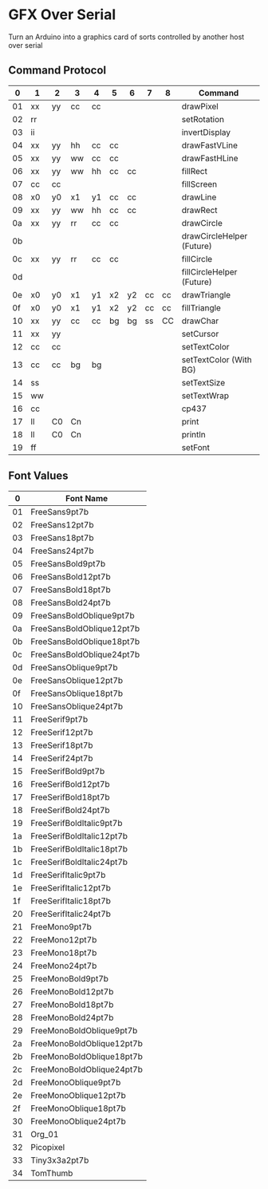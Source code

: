 # GFX Over Serial
Turn an Arduino into a graphics card of sorts controlled by another host over serial

## Command Protocol
| 0  | 1  | 2  | 3  | 4  | 5  | 6  | 7  | 8  | Command                   |
| -- | -- | -- | -- | -- | -- | -- | -- | -- | ------------------------- |
| 01 | xx | yy | cc | cc |    |    |    |    | drawPixel                 |
| 02 | rr |    |    |    |    |    |    |    | setRotation               |
| 03 | ii |    |    |    |    |    |    |    | invertDisplay             |
| 04 | xx | yy | hh | cc | cc |    |    |    | drawFastVLine             |
| 05 | xx | yy | ww | cc | cc |    |    |    | drawFastHLine             |
| 06 | xx | yy | ww | hh | cc | cc |    |    | fillRect                  |
| 07 | cc | cc |    |    |    |    |    |    | fillScreen                |
| 08 | x0 | y0 | x1 | y1 | cc | cc |    |    | drawLine                  |
| 09 | xx | yy | ww | hh | cc | cc |    |    | drawRect                  |
| 0a | xx | yy | rr | cc | cc |    |    |    | drawCircle                |
| 0b |    |    |    |    |    |    |    |    | drawCircleHelper (Future) |
| 0c | xx | yy | rr | cc | cc |    |    |    | fillCircle                |
| 0d |    |    |    |    |    |    |    |    | fillCircleHelper (Future) |
| 0e | x0 | y0 | x1 | y1 | x2 | y2 | cc | cc | drawTriangle              |
| 0f | x0 | y0 | x1 | y1 | x2 | y2 | cc | cc | fillTriangle              |
| 10 | xx | yy | cc | cc | bg | bg | ss | CC | drawChar                  |
| 11 | xx | yy |    |    |    |    |    |    | setCursor                 |
| 12 | cc | cc |    |    |    |    |    |    | setTextColor              |
| 13 | cc | cc | bg | bg |    |    |    |    | setTextColor (With BG)    |
| 14 | ss |    |    |    |    |    |    |    | setTextSize               |
| 15 | ww |    |    |    |    |    |    |    | setTextWrap               |
| 16 | cc |    |    |    |    |    |    |    | cp437                     |
| 17 | ll | C0 | Cn |    |    |    |    |    | print                     |
| 18 | ll | C0 | Cn |    |    |    |    |    | println                   |
| 19 | ff |    |    |    |    |    |    |    | setFont                   |

## Font Values
| 0  | Font Name                 |
| -- | ------------------------- |
| 01 |FreeSans9pt7b              |
| 02 |FreeSans12pt7b             |
| 03 |FreeSans18pt7b             |
| 04 |FreeSans24pt7b             |
| 05 |FreeSansBold9pt7b          |
| 06 |FreeSansBold12pt7b         |
| 07 |FreeSansBold18pt7b         |
| 08 |FreeSansBold24pt7b         |
| 09 |FreeSansBoldOblique9pt7b   |
| 0a |FreeSansBoldOblique12pt7b  |
| 0b |FreeSansBoldOblique18pt7b  |
| 0c |FreeSansBoldOblique24pt7b  |
| 0d |FreeSansOblique9pt7b       |
| 0e |FreeSansOblique12pt7b      |
| 0f |FreeSansOblique18pt7b      |
| 10 |FreeSansOblique24pt7b      |
| 11 |FreeSerif9pt7b             |
| 12 |FreeSerif12pt7b            |
| 13 |FreeSerif18pt7b            |
| 14 |FreeSerif24pt7b            |
| 15 |FreeSerifBold9pt7b         |
| 16 |FreeSerifBold12pt7b        |
| 17 |FreeSerifBold18pt7b        |
| 18 |FreeSerifBold24pt7b        |
| 19 |FreeSerifBoldItalic9pt7b   |
| 1a |FreeSerifBoldItalic12pt7b  |
| 1b |FreeSerifBoldItalic18pt7b  |
| 1c |FreeSerifBoldItalic24pt7b  |
| 1d |FreeSerifItalic9pt7b       |
| 1e |FreeSerifItalic12pt7b      |
| 1f |FreeSerifItalic18pt7b      |
| 20 |FreeSerifItalic24pt7b      |
| 21 |FreeMono9pt7b              |
| 22 |FreeMono12pt7b             |
| 23 |FreeMono18pt7b             |
| 24 |FreeMono24pt7b             |
| 25 |FreeMonoBold9pt7b          |
| 26 |FreeMonoBold12pt7b         |
| 27 |FreeMonoBold18pt7b         |
| 28 |FreeMonoBold24pt7b         |
| 29 |FreeMonoBoldOblique9pt7b   |
| 2a |FreeMonoBoldOblique12pt7b  |
| 2b |FreeMonoBoldOblique18pt7b  |
| 2c |FreeMonoBoldOblique24pt7b  |
| 2d |FreeMonoOblique9pt7b       |
| 2e |FreeMonoOblique12pt7b      |
| 2f |FreeMonoOblique18pt7b      |
| 30 |FreeMonoOblique24pt7b      |
| 31 |Org_01                     |
| 32 |Picopixel                  |
| 33 |Tiny3x3a2pt7b              |
| 34 |TomThumb                   |
